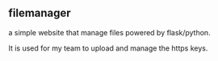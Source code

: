 ## filemanager
a simple website that manage files powered by flask/python.

It is used for my team to upload and manage the https keys.

